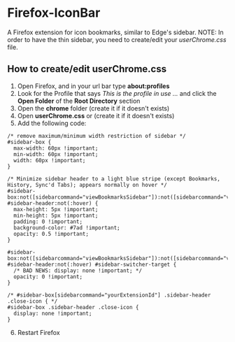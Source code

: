 # Firefox-IconBar
 A Firefox extension for icon bookmarks, similar to Edge's sidebar.
 NOTE: In order to have the thin sidebar, you need to create/edit your _userChrome.css_ file.

## How to create/edit userChrome.css
1. Open Firefox, and in your url bar type **about:profiles** 
2. Look for the Profile that says _This is the profile in use ..._ and click the **Open Folder** of the **Root Directory** section
3. Open the **chrome** folder (create it if it doesn't exists)
4. Open **userChrome.css** or (create it if it doesn't exists)
5. Add the following code:
```
/* remove maximum/minimum width restriction of sidebar */
#sidebar-box {
  max-width: 60px !important;
  min-width: 60px !important;
  width: 60px !important;
}

/* Minimize sidebar header to a light blue stripe (except Bookmarks, History, Sync'd Tabs); appears normally on hover */
#sidebar-box:not([sidebarcommand="viewBookmarksSidebar"]):not([sidebarcommand="viewHistorySidebar"]):not([sidebarcommand="viewTabsSidebar"]) #sidebar-header:not(:hover) {
  max-height: 5px !important;
  min-height: 5px !important;
  padding: 0 !important;
  background-color: #7ad !important;
  opacity: 0.5 !important;
}

#sidebar-box:not([sidebarcommand="viewBookmarksSidebar"]):not([sidebarcommand="viewHistorySidebar"]):not([sidebarcommand="viewTabsSidebar"]) #sidebar-header:not(:hover) #sidebar-switcher-target {
  /* BAD NEWS: display: none !important; */
  opacity: 0 !important;
}

/* #sidebar-box[sidebarcommand="yourExtensionId"] .sidebar-header .close-icon { */
#sidebar-box .sidebar-header .close-icon {
  display: none !important;
}
```
6. Restart Firefox
